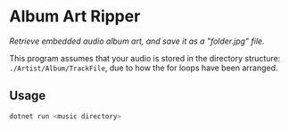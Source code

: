 # Album Art Ripper
*Retrieve embedded audio album art, and save it as a "folder.jpg" file.*

This program assumes that your audio is stored in the directory structure: `./Artist/Album/TrackFile`, due to how the for loops have been arranged.

## Usage
```sh
dotnet run <music directory>
```
